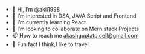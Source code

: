 - 👋 Hi, I’m @akii1998
- 👀 I’m interested in DSA, JAVA Script and Frontend
- 🌱 I’m currently learning React 
- 💞️ I’m looking to collaborate on Mern stack Projects
- 📫 How to reach me akashguptatp.cell@gmail.com
- 🧳 Fun fact I think,I like to travel. 

<!---
akii1998/akii1998 is a ✨ special ✨ repository because its `README.md` (this file) appears on your GitHub profile.
You can click the Preview link to take a look at your changes.
--->

